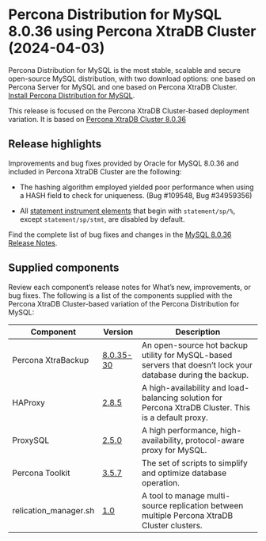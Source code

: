# Percona Distribution for MySQL 8.0.36 using Percona XtraDB Cluster (2024-04-03)

Percona Distribution for MySQL is the most stable, scalable and secure open-source MySQL distribution, with two download options: one based on Percona Server for MySQL and one based on Percona XtraDB Cluster. [Install Percona Distribution for MySQL](installing.md).

This release is focused on the Percona XtraDB Cluster-based deployment variation. It is based on [Percona XtraDB Cluster 8.0.36](https://docs.percona.com/percona-xtradb-cluster/8.0/release-notes/8.0.36-28.html)

## Release highlights

Improvements and bug fixes provided by Oracle for MySQL 8.0.36 and included in Percona XtraDB Cluster are the following:

* The hashing algorithm employed yielded poor performance when using a HASH field to check for uniqueness. (Bug #109548, Bug #34959356)

* All [statement instrument elements](https://dev.mysql.com/doc/refman//8.0/en/performance-schema-instrument-naming.html#performance-schema-statement-instrument-elements) that begin with `statement/sp/%`, except `statement/sp/stmt`, are disabled by default.

Find the complete list of bug fixes and changes in the [MySQL 8.0.36 Release Notes](https://dev.mysql.com/doc/relnotes/mysql/8.0/en/news-8-0-36.html).

## Supplied components

Review each component’s release notes for What’s new, improvements, or bug fixes. The following is a list of the components supplied with the Percona XtraDB Cluster-based variation of the Percona Distribution for MySQL:

| Component               | Version   | Description                                |
| ----------------------- | --------- | -------------------------------------------|
| Percona XtraBackup      | [8.0.35-30](https://docs.percona.com/percona-xtrabackup/8.0/release-notes/8.0/8.0.35-30.0.html)| An open-source hot backup utility for MySQL-based servers that doesn’t lock your database during the backup.|
| HAProxy                 | [2.8.5](https://git.haproxy.org/?p=haproxy-2.8.git;a=commit;h=aaba8d090ec663906af1fecbad83c26bbccf0761) | A high-availability and load-balancing solution for Percona XtraDB Cluster. This is a default proxy.|
| ProxySQL                | [2.5.0](https://docs.percona.com/proxysql/2.5.0.html)| A high performance, high-availability, protocol-aware proxy for MySQL.          |
| Percona Toolkit         | [3.5.7](https://docs.percona.com/percona-toolkit/release_notes.html#v3-5-7-released-2023-12-23)     | The set of scripts to simplify and optimize database operation. |
| relication_manager.sh   | [1.0](./replication-manager/replication-manager-for-pxc.md)  | A tool to manage multi-source replication between multiple Percona XtraDB Cluster clusters. |
